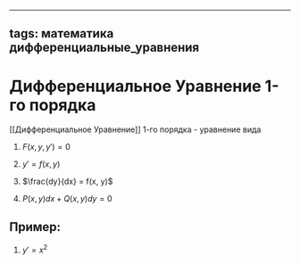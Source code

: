 

---
tags: математика дифференциальные_уравнения
---
# Дифференциальное Уравнение 1-го порядка
[[Дифференциальное Уравнение]] 1-го порядка - уравнение вида
1) $F(x, y, y') = 0$

2) $y' = f(x,y)$

3) $\frac{dy}{dx} = f(x, y)$

4) $P(x,y)dx + Q(x,y)dy = 0$
## Пример:
1) $y' = x^2$